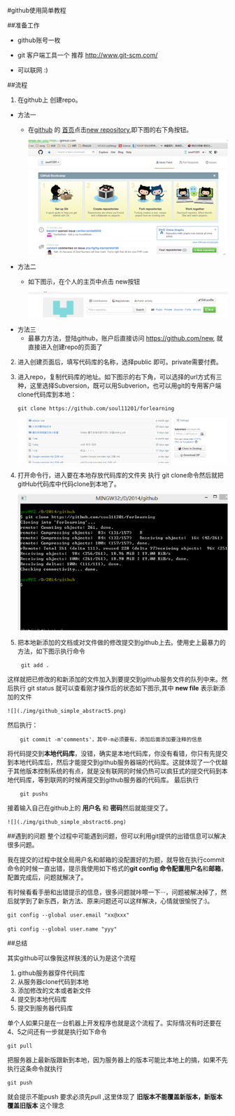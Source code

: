 #github使用简单教程

##准备工作

* github账号一枚

* git 客户端工具一个 推荐 http://www.git-scm.com/

* 可以联网 :)

##流程

1. 在github上 创建repo。
 
 * 方法一
 	* 在[github](https://github.com) 的 [首页](https://github.com)点击[new repository](ttps://github.com/repositories/new),即下图的右下角按钮。

    	![](./img/github_simple_abstract1.png)
 * 方法二
 	* 如下图示，在个人的主页中点击 new按钮

    	![](./img/github_simple_abstract2.png)
 * 方法三
	* 最暴力方法，登陆github，账户后直接访问 https://github.com/new, 就直接进入创建repo的页面了

2. 进入创建页面后，填写代码库的名称，选择public 即可。private需要付费。

3.  进入repo，复制代码库的地址。如下图示的右下角，可以选择的url方式有三种，这里选择Subversion，既可以用Subverion，也可以用git的专用客户端clone代码库到本地：

		git clone https://github.com/soul11201/forlearning

       ![](./img/github_simple_abstract3.png)
4. 打开命令行，进入要在本地存放代码库的文件夹 执行 git clone命令然后就把gitHub代码库中代码clone到本地了。

  	![](./img/github_simple_abstract4.png)

5. 把本地新添加的文档或对文件做的修改提交到github上去。使用史上最暴力的方法，如下图示执行命令    	

		git add .
这样就把已修改的和新添加的文件加入到要提交到github服务文件的队列中来。然后执行
		git status
就可以查看刚才操作后的状态如下图示,其中 **new file** 表示新添加的文件

	![](./img/github_simple_abstract5.png)

 然后执行：
 
		git commit -m'comments'，其中-m必须要有，添加后面添加要注释的信息
 将代码提交到**本地代码库**，没错，确实是本地代码库，你没有看错，你只有先提交到本地代码库后，然后才能提交到github服务器端的代码库。这就体现了一个优越于其他版本控制系统的有点，就是没有联网的时候仍热可以疯狂式的提交代码到本地代码库，等到联网的时候再提交到github服务器的代码库。
最后执行

		git pushs
接着输入自己在github上的 **用户名** 和 **密码**然后就能提交了。

	![](./img/github_simple_abstract6.png)

##遇到的问题
整个过程中可能遇到问题，但可以利用git提供的出错信息可以解决很多问题。

我在提交的过程中就全局用户名和邮箱的没配置好的为题，就导致在执行commit 命令的时候一直出错，提示我使用如下格式的**git config **命令配置**用户名**和**邮箱**，配置完成后，问题就解决了。

有时候看看手册和出错提示的信息，很多问题就咔嚓一下···，问题被解决掉了，然后就学到了新东西，新方法、原来问题还可以这样解决，心情就很愉悦了:)。

	git config --global user.email "xx@xxx"
	
    gti config --global user.name "yyy"

##总结

其实github可以像我这样肤浅的认为是这个流程

1. github服务器穿件代码库
2. 从服务器clone代码到本地
3. 添加修改的文本或者新文件
4. 提交到本地代码库
5. 提交到服务器代码库

单个人如果只是在一台机器上开发程序也就是这个流程了。实际情况有时还要在4、5之间还有一步就是执行如下命令
	
    git pull

把服务器上最新版跟新到本地，因为服务器上的版本可能比本地上的搞，如果不先执行这条命令就执行

	git push
就会提示不能push 要求必须先pull ,这里体现了 **旧版本不能覆盖新版本，新版本覆盖旧版本** 这个理念

